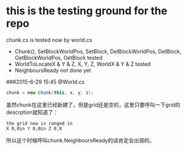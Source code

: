 this is the testing ground for the repo
===

chunk.cs is tested now by world.cs

- Chunk(), SetBlockWorldPos, SetBlock, DelBlockWorldPos, DelBlock, GetBlockWorldPos, GetBlock tested
- WorldToLocateX & Y & Z, X, Y, Z, WorldX & Y & Z tested
- NeighboursReady not done yet

###2015-6-29 15:45
@World.cs
```cs
chunk = new Chunk(this, x, y, z);
```

虽然chunk在这里已经新建了，但是grid还是空的，这里只要呼叫一下grid的descrption就知道了：
```
the grid now is ranged in
X 0,0in Y 0,0in Z 0,0
```
所以这个时候呼叫chunk.NeighboursReady的话肯定会出错的。
